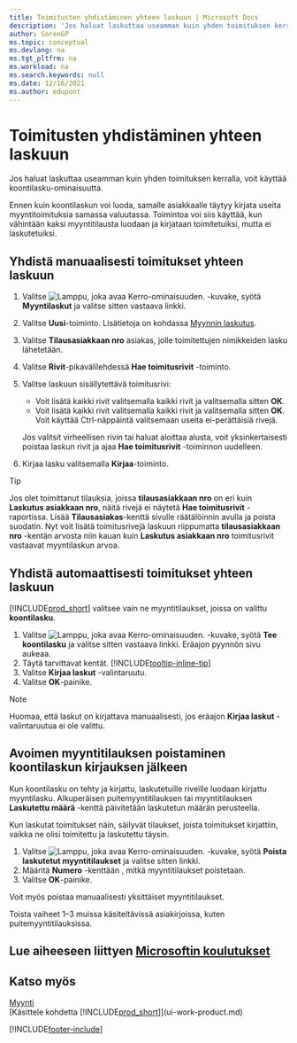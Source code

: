 ```yaml
---
title: Toimitusten yhdistäminen yhteen laskuun | Microsoft Docs
description: 'Jos haluat laskuttaa useamman kuin yhden toimituksen kerralla, voit käyttää koontilasku-ominaisuutta.'
author: SorenGP
ms.topic: conceptual
ms.devlang: na
ms.tgt_pltfrm: na
ms.workload: na
ms.search.keywords: null
ms.date: 12/16/2021
ms.author: edupont
---
```

# <a name="combine-shipments-on-a-single-invoice"></a><a name="combine-shipments-on-a-single-invoice"></a><a name="combine-shipments-on-a-single-invoice"></a>Toimitusten yhdistäminen yhteen laskuun

Jos haluat laskuttaa useamman kuin yhden toimituksen kerralla, voit käyttää koontilasku-ominaisuutta.  

Ennen kuin koontilaskun voi luoda, samalle asiakkaalle täytyy kirjata useita myyntitoimituksia samassa valuutassa. Toimintoa voi siis käyttää, kun vähintään kaksi myyntitilausta luodaan ja kirjataan toimitetuiksi, mutta ei laskutetuiksi. 

## <a name="to-manually-combine-shipments-on-a-single-invoice"></a><a name="to-manually-combine-shipments-on-a-single-invoice"></a><a name="to-manually-combine-shipments-on-a-single-invoice"></a>Yhdistä manuaalisesti toimitukset yhteen laskuun

1. Valitse ![Lamppu, joka avaa Kerro-ominaisuuden.](media/ui-search/search_small.png "Kerro, mitä haluat tehdä") -kuvake, syötä **Myyntilaskut** ja valitse sitten vastaava linkki.  
2. Valitse **Uusi**-toiminto. Lisätietoja on kohdassa [Myynnin laskutus](sales-how-invoice-sales.md).
3. Valitse **Tilausasiakkaan nro** asiakas, jolle toimitettujen nimikkeiden lasku lähetetään.  
4. Valitse **Rivit**-pikavälilehdessä **Hae toimitusrivit** -toiminto.  
5. Valitse laskuun sisällytettävä toimitusrivi:  

    - Voit lisätä kaikki rivit valitsemalla kaikki rivit ja valitsemalla sitten **OK**.  
    - Voit lisätä kaikki rivit valitsemalla kaikki rivit ja valitsemalla sitten **OK**. Voit käyttää Ctrl-näppäintä valitsemaan useita ei-perättäisiä rivejä.  

    Jos valitsit virheellisen rivin tai haluat aloittaa alusta, voit yksinkertaisesti poistaa laskun rivit ja ajaa **Hae toimitusrivit** -toiminnon uudelleen.  
7. Kirjaa lasku valitsemalla **Kirjaa**-toiminto.  

> [!TIP]  
> Jos olet toimittanut tilauksia, joissa **tilausasiakkaan nro** on eri kuin **Laskutus asiakkaan nro**, näitä rivejä ei näytetä **Hae toimitusrivit** -raportissa. Lisää **Tilausasiakas**-kenttä sivulle räätälöinnin avulla ja poista suodatin. Nyt voit lisätä toimitusrivejä laskuun riippumatta **tilausasiakkaan nro** -kentän arvosta niin kauan kuin **Laskutus asiakkaan nro** toimitusrivit vastaavat myyntilaskun arvoa.  

## <a name="to-automatically-combine-shipments-on-a-single-invoice"></a><a name="to-automatically-combine-shipments-on-a-single-invoice"></a><a name="to-automatically-combine-shipments-on-a-single-invoice"></a>Yhdistä automaattisesti toimitukset yhteen laskuun

[!INCLUDE[prod_short](includes/prod_short.md)] valitsee vain ne myyntitilaukset, joissa on valittu **koontilasku**. 

1. Valitse ![Lamppu, joka avaa Kerro-ominaisuuden.](media/ui-search/search_small.png "Kerro, mitä haluat tehdä") -kuvake, syötä **Tee koontilasku** ja valitse sitten vastaava linkki. Eräajon pyynnön sivu aukeaa.  
2. Täytä tarvittavat kentät. [!INCLUDE[tooltip-inline-tip](includes/tooltip-inline-tip_md.md)]
3. Valitse **Kirjaa laskut** -valintaruutu.  
4. Valitse **OK**-painike.  

> [!NOTE]  
>  Huomaa, että laskut on kirjattava manuaalisesti, jos eräajon **Kirjaa laskut** -valintaruutua ei ole valittu.  

## <a name="to-remove-open-sales-orders-after-combined-shipment-posting"></a><a name="to-remove-open-sales-orders-after-combined-shipment-posting"></a><a name="to-remove-open-sales-orders-after-combined-shipment-posting"></a>Avoimen myyntitilauksen poistaminen koontilaskun kirjauksen jälkeen

Kun koontilasku on tehty ja kirjattu, laskutetuille riveille luodaan kirjattu myyntilasku. Alkuperäisen puitemyyntitilauksen tai myyntitilauksen **Laskutettu määrä** -kenttä päivitetään laskutetun määrän perusteella.  

Kun laskutat toimitukset näin, säilyvät tilaukset, joista toimitukset kirjattiin, vaikka ne olisi toimitettu ja laskutettu täysin.   

1. Valitse ![Lamppu, joka avaa Kerro-ominaisuuden.](media/ui-search/search_small.png "Kerro, mitä haluat tehdä") -kuvake, syötä **Poista laskutetut myyntitilaukset** ja valitse sitten linkki.  
2. Määritä **Numero** -kenttään , mitkä myyntitilaukset poistetaan.  
3. Valitse **OK**-painike.  

Voit myös poistaa manuaalisesti yksittäiset myyntitilaukset.  

Toista vaiheet 1–3 muissa käsiteltävissä asiakirjoissa, kuten puitemyyntitilauksissa.

## <a name="see-related-microsoft-training"></a><a name="see-related-microsoft-training"></a><a name="see-related-microsoft-training"></a>Lue aiheeseen liittyen [Microsoftin koulutukset](/training/modules/invoicing-customers-dynamics-365-business-central/)

## <a name="see-also"></a><a name="see-also"></a><a name="see-also"></a>Katso myös

[Myynti](sales-manage-sales.md)  
[Käsittele kohdetta [!INCLUDE[prod_short](includes/prod_short.md)]](ui-work-product.md)


[!INCLUDE[footer-include](includes/footer-banner.md)]

